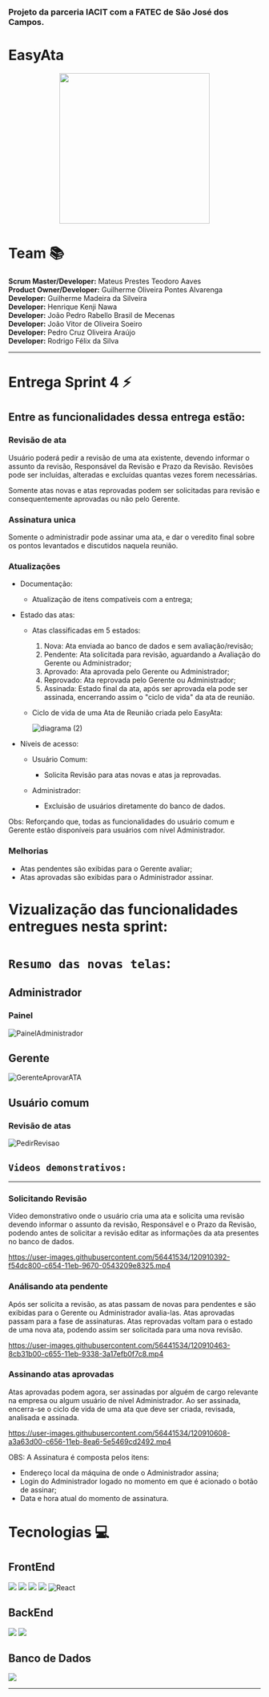 ### Projeto da parceria IACIT com a FATEC de São José dos Campos. 

# EasyAta
<p align="center">
 <img src='https://i.imgur.com/Zn4ICGa.png' width="300" > </p>

# Team 📚  
**Scrum Master/Developer:** Mateus Prestes Teodoro Aaves   
**Product Owner/Developer:** Guilherme Oliveira Pontes Alvarenga  
**Developer:** Guilherme Madeira da Silveira  
**Developer:** Henrique Kenji Nawa  
**Developer:** João Pedro Rabello Brasil de Mecenas</br>
**Developer:** João Vitor de Oliveira Soeiro</br>
**Developer:** Pedro Cruz Oliveira Araújo</br>
**Developer:** Rodrigo Félix da Silva  

<hr>

# Entrega Sprint 4 ⚡
## Entre as funcionalidades dessa entrega estão:

### Revisão de ata
Usuário poderá pedir a revisão de uma ata existente, devendo informar o assunto da revisão, Responsável da Revisão e Prazo da Revisão. Revisões pode ser incluídas, alteradas e excluídas quantas vezes forem necessárias.

Somente atas novas e atas reprovadas podem ser solicitadas para revisão e consequentemente aprovadas ou não pelo Gerente.

### Assinatura unica
Somente o administradir pode assinar uma ata, e dar o veredito final sobre os pontos levantados e discutidos naquela reunião.

### 
### Atualizações

* Documentação:
  - Atualização de itens compativeis com a entrega;


* Estado das atas:
  - Atas classificadas em 5 estados:
    1. Nova: Ata enviada ao banco de dados e sem avaliação/revisão;
    2. Pendente: Ata solicitada para revisão, aguardando a Avaliação do Gerente ou Administrador;
    3. Aprovado: Ata aprovada pelo Gerente ou Administrador;
    4. Reprovado: Ata reprovada pelo Gerente ou Administrador;
    5. Assinada: Estado final da ata, após ser aprovada ela pode ser assinada, encerrando assim o "ciclo de vida" da ata de reunião.

  - Ciclo de vida de uma Ata de Reunião criada pelo EasyAta:
  
     ![diagrama (2)](https://user-images.githubusercontent.com/56441534/120910907-1ca69400-c659-11eb-92b6-22799b94d875.png)
     
* Níveis de acesso:
  - Usuário Comum:
    - Solicita Revisão para atas novas e atas ja reprovadas.
    
  - Administrador:
    - Excluisão de usuários diretamente do banco de dados.
  
Obs: Reforçando que, todas as funcionalidades do usuário comum e Gerente estão disponíveis para usuários com nível Administrador.

### Melhorias
 - Atas pendentes são exibidas para o Gerente avaliar;
 - Atas aprovadas são exibidas para o Administrador assinar.



# Vizualização das funcionalidades entregues nesta sprint: 

# `Resumo das novas telas`:

## Administrador
### Painel
![PainelAdministrador](https://user-images.githubusercontent.com/56441534/120910345-78225300-c654-11eb-9d73-bf19bab6bf2a.png)

## Gerente
![GerenteAprovarATA](https://user-images.githubusercontent.com/56441534/120910354-8b352300-c654-11eb-8244-11c36a49a5e4.png)

## Usuário comum
### Revisão de atas
![PedirRevisao](https://user-images.githubusercontent.com/56441534/120910327-5c1eb180-c654-11eb-8eef-0b0a250f9d9c.png)


## `Videos demonstrativos:`
***
### Solicitando Revisão
Vídeo demonstrativo onde o usuário cria uma ata e solicita uma revisão devendo informar o assunto da revisão, Responsável e o Prazo da Revisão, podendo antes de solicitar a revisão editar as informações da ata presentes no banco de dados.

https://user-images.githubusercontent.com/56441534/120910392-f54dc800-c654-11eb-9670-0543209e8325.mp4


### Análisando ata pendente
Após ser solicita a revisão, as atas passam de novas para pendentes e são exibidas para o Gerente ou Administrador avalia-las.
Atas aprovadas passam para a fase de assinaturas.
Atas reprovadas voltam para o estado de uma nova ata, podendo assim ser solicitada para uma nova revisão.

https://user-images.githubusercontent.com/56441534/120910463-8cb31b00-c655-11eb-9338-3a17efb0f7c8.mp4


### Assinando atas aprovadas
Atas aprovadas podem agora, ser assinadas por alguém de cargo relevante na empresa ou algum usuário de nível Administrador.
Ao ser assinada, encerra-se o ciclo de vida de uma ata que deve ser criada, revisada, analisada e assinada.

https://user-images.githubusercontent.com/56441534/120910608-a3a63d00-c656-11eb-8ea6-5e5469cd2492.mp4

OBS: A Assinatura é composta pelos itens:
 - Endereço local da máquina de onde o Administrador assina;
 - Login do Administrador logado no momento em que é acionado o botão de assinar;
 - Data e hora atual do momento de assinatura.

# Tecnologias 💻 

## FrontEnd

<img src="https://img.shields.io/badge/HTML5-E34F26?style=for-the-badge&logo=html5&logoColor=white"> <img src="https://img.shields.io/badge/CSS3-1572B6?style=for-the-badge&logo=css3&logoColor=white"> <img src="https://img.shields.io/badge/JavaScript-F7DF1E?style=for-the-badge&logo=javascript&logoColor=black"> <img src="https://img.shields.io/badge/SASS%20-hotpink.svg?&style=for-the-badge&logo=SASS&logoColor=white%22/%3E"> <img alt="React" src="https://img.shields.io/badge/react%20-%2320232a.svg?&style=for-the-badge&logo=react&logoColor=%2361DAFB"/>

## BackEnd

<img src="https://img.shields.io/badge/Spring-6DB33F?style=for-the-badge&logo=spring&logoColor=white"> <img src="https://img.shields.io/badge/Java-ED8B00?style=for-the-badge&logo=java&logoColor=white">

## Banco de Dados 

<img src="https://img.shields.io/badge/MySQL-00000F?style=for-the-badge&logo=mysql&logoColor=white">
<hr>
